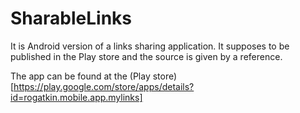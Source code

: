 # SharableLinks
It is Android version of a links sharing application. It supposes to be published in the Play store and the source is given by a reference.


The app can be found at the (Play store)[https://play.google.com/store/apps/details?id=rogatkin.mobile.app.mylinks]
